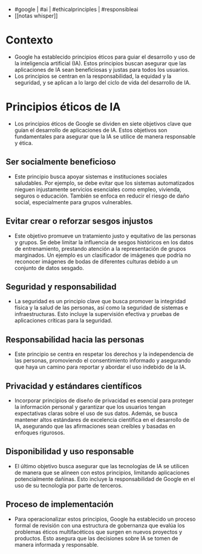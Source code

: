 - #google | #ai | #ethicalprinciples | #responsibleai
- [[notas whisper]]

# Contexto
- Google ha establecido principios éticos para guiar el desarrollo y uso de la inteligencia artificial (IA). Estos principios buscan asegurar que las aplicaciones de IA sean beneficiosas y justas para todos los usuarios.
- Los principios se centran en la responsabilidad, la equidad y la seguridad, y se aplican a lo largo del ciclo de vida del desarrollo de IA.

# Principios éticos de IA
- Los principios éticos de Google se dividen en siete objetivos clave que guían el desarrollo de aplicaciones de IA. Estos objetivos son fundamentales para asegurar que la IA se utilice de manera responsable y ética.
## Ser socialmente beneficioso
- Este principio busca apoyar sistemas e instituciones sociales saludables. Por ejemplo, se debe evitar que los sistemas automatizados nieguen injustamente servicios esenciales como empleo, vivienda, seguros o educación. También se enfoca en reducir el riesgo de daño social, especialmente para grupos vulnerables.
## Evitar crear o reforzar sesgos injustos
- Este objetivo promueve un tratamiento justo y equitativo de las personas y grupos. Se debe limitar la influencia de sesgos históricos en los datos de entrenamiento, prestando atención a la representación de grupos marginados. Un ejemplo es un clasificador de imágenes que podría no reconocer imágenes de bodas de diferentes culturas debido a un conjunto de datos sesgado.
## Seguridad y responsabilidad
- La seguridad es un principio clave que busca promover la integridad física y la salud de las personas, así como la seguridad de sistemas e infraestructuras. Esto incluye la supervisión efectiva y pruebas de aplicaciones críticas para la seguridad.
## Responsabilidad hacia las personas
- Este principio se centra en respetar los derechos y la independencia de las personas, promoviendo el consentimiento informado y asegurando que haya un camino para reportar y abordar el uso indebido de la IA.
## Privacidad y estándares científicos
- Incorporar principios de diseño de privacidad es esencial para proteger la información personal y garantizar que los usuarios tengan expectativas claras sobre el uso de sus datos. Además, se busca mantener altos estándares de excelencia científica en el desarrollo de IA, asegurando que las afirmaciones sean creíbles y basadas en enfoques rigurosos.
## Disponibilidad y uso responsable
- El último objetivo busca asegurar que las tecnologías de IA se utilicen de manera que se alineen con estos principios, limitando aplicaciones potencialmente dañinas. Esto incluye la responsabilidad de Google en el uso de su tecnología por parte de terceros.
## Proceso de implementación
- Para operacionalizar estos principios, Google ha establecido un proceso formal de revisión con una estructura de gobernanza que evalúa los problemas éticos multifacéticos que surgen en nuevos proyectos y productos. Esto asegura que las decisiones sobre IA se tomen de manera informada y responsable.